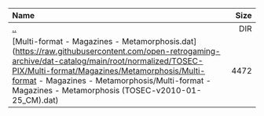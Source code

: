 |Name|Size|
|:---|---:|
|[..](../index.html)|DIR|
|[Multi-format - Magazines - Metamorphosis.dat](https://raw.githubusercontent.com/open-retrogaming-archive/dat-catalog/main/root/normalized/TOSEC-PIX/Multi-format/Magazines/Metamorphosis/Multi-format - Magazines - Metamorphosis/Multi-format - Magazines - Metamorphosis (TOSEC-v2010-01-25_CM).dat)|4472|
